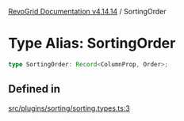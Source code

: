 [RevoGrid Documentation v4.14.14](README.md) / SortingOrder

# Type Alias: SortingOrder

```ts
type SortingOrder: Record<ColumnProp, Order>;
```

## Defined in

[src/plugins/sorting/sorting.types.ts:3](https://github.com/revolist/revogrid/blob/fdfe81f10fb07db00151f14190ac038aded766a8/src/plugins/sorting/sorting.types.ts#L3)
